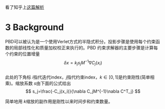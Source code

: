 看了知乎上[这篇解析](https://zhuanlan.zhihu.com/p/406652407)

# 3 Background
PBD可以被认为是一个使用Verlet方式的半隐式积分。投影步骤是使用每个约束函数的局部线性化和质量加权校正来执行的。PBD 约束求解器的主要步骤是计算每个约束的位置增量   
$$
\delta x = k_js_jM^{-1}\nabla C_j(x_i)
$$  
此处的下角标 $i$指代迭代index，$j$指代约束index，$k\in [0,1]$是约束刚性(简单相乘)。缩放系数 $s$由下面的公式给出   
$$
s_j=\frac{-C_j(x_i)}{\nabla C_jM^{-1}\nabla C^T_j}
$$

简单地用 $k$缩放的副作用是刚性以来时间步和约束数量。